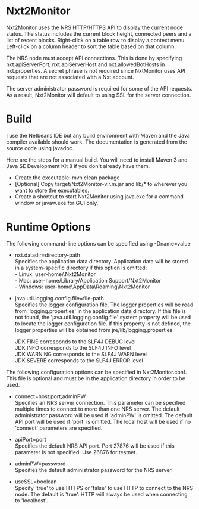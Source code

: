 Nxt2Monitor
===========

Nxt2Monitor uses the NRS HTTP/HTTPS API to display the current node status.  The status includes the current block height, connected peers and a list of recent blocks.  Right-click on a table row to display a context menu.  Left-click on a column header to sort the table based on that column.

The NRS node must accept API connections.  This is done by specifying nxt.apiServerPort, nxt.apiServerHost and nxt.allowedBotHosts in nxt.properties.  A secret phrase is not required since NxtMonitor uses API requests that are not associated with a Nxt account.

The server administrator password is required for some of the API requests.  As a result, Nxt2Monitor will default to using SSL for the server connection.


Build
=====

I use the Netbeans IDE but any build environment with Maven and the Java compiler available should work.  The documentation is generated from the source code using javadoc.

Here are the steps for a manual build.  You will need to install Maven 3 and Java SE Development Kit 8 if you don't already have them.

  - Create the executable: mvn clean package    
  - [Optional] Copy target/Nxt2Monitor-v.r.m.jar and lib/* to wherever you want to store the executables.    
  - Create a shortcut to start Nxt2Monitor using java.exe for a command window or javaw.exe for GUI only.    


Runtime Options
===============

The following command-line options can be specified using -Dname=value

  - nxt.datadir=directory-path		
    Specifies the application data directory. Application data will be stored in a system-specific directory if this option is omitted:		
	    - Linux: user-home/.Nxt2Monitor	    
		- Mac: user-home/Library/Application Support/Nxt2Monitor	    
		- Windows: user-home\AppData\Roaming\Nxt2Monitor	    
	
  - java.util.logging.config.file=file-path		
    Specifies the logger configuration file. The logger properties will be read from 'logging.properties' in the application data directory. If this file is not found, the 'java.util.logging.config.file' system property will be used to locate the logger configuration file. If this property is not defined, the logger properties will be obtained from jre/lib/logging.properties.
	
    JDK FINE corresponds to the SLF4J DEBUG level	
	JDK INFO corresponds to the SLF4J INFO level	
	JDK WARNING corresponds to the SLF4J WARN level		
	JDK SEVERE corresponds to the SLF4J ERROR level		

The following configuration options can be specified in Nxt2Monitor.conf.  This file is optional and must be in the application directory in order to be used.	

  - connect=host:port;adminPW    
    Specifies an NRS server connection.  This parameter can be specified multiple times to connect to more than one NRS server.  The default administrator password will be used if 'adminPW' is omitted.  The default API port will be used if 'port' is omitted.  The local host will be used if no 'connect' parameters are specified.
	
  - apiPort=port		
	Specifies the default NRS API port.  Port 27876 will be used if this parameter is not specified.  Use 26876 for testnet.    
    
  - adminPW=password        
    Specifies the default administrator password for the NRS server.
    
  - useSSL=boolean          
    Specify 'true' to use HTTPS or 'false' to use HTTP to connect to the NRS node.  The default is 'true'.  HTTP will always be used when connecting to 'localhost'.

